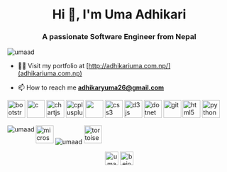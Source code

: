 <h1 align="center">Hi 👋, I'm Uma Adhikari</h1>
<h3 align="center">A passionate Software Engineer from Nepal</h3>

<p align="left"> <img src="https://komarev.com/ghpvc/?username=umaad" alt="umaad" /> </p>

- 👨‍💻 Visit my portfolio at [http://adhikariuma.com.np/](adhikariuma.com.np)

- 📫 How to reach me **adhikaryuma26@gmail.com**

<p align="left">
  <img src="https://cdn.jsdelivr.net/gh/devicons/devicon/icons/bootstrap/bootstrap-plain-wordmark.svg" alt="bootstrap" width="40" height="40" />
  <img src="https://cdn.jsdelivr.net/gh/devicons/devicon/icons/c/c-original.svg" alt="c" width="40" height="40"/>
  <img src="https://www.chartjs.org/media/logo-title.svg" alt="chartjs" width="40" height="40"/> 
  <img src="https://cdn.jsdelivr.net/gh/devicons/devicon/icons/cplusplus/cplusplus-original.svg" alt="cplusplus" width="40" height="40"/> 
  <img src="https://cdn.jsdelivr.net/gh/devicons/devicon/icons/csharp/csharp-original.svg" width="40" height="40" />
  <img src="https://cdn.jsdelivr.net/gh/devicons/devicon/icons/css3/css3-original-wordmark.svg" alt="css3" width="40" height="40"/> 
  <img src="https://cdn.jsdelivr.net/gh/devicons/devicon/icons/d3js/d3js-original.svg" alt="d3js" width="40" height="40"/> 
  <img src="https://cdn.jsdelivr.net/gh/devicons/devicon/icons/dot-net/dot-net-original-wordmark.svg" alt="dotnet" width="40" height="40"/>
  <img src="https://www.vectorlogo.zone/logos/git-scm/git-scm-icon.svg" alt="git" width="40" height="40"/>
  <img src="https://cdn.jsdelivr.net/gh/devicons/devicon/icons/html5/html5-original-wordmark.svg" alt="html5" width="40" height="40"/> 
  <img src="https://cdn.jsdelivr.net/gh/devicons/devicon/icons/python/python-original.svg" alt="python" width="40" height="40"/></p>
  <img align="left" src="https://github-readme-stats.vercel.app/api/top-langs/?username=umaad&layout=compact&hide=html" alt="umaad" />
  <img src="https://cdn.jsdelivr.net/gh/devicons/devicon/icons/microsoftsqlserver/microsoftsqlserver-plain-wordmark.svg" alt="microsoftsqlserver" width="40" height="40"/>
  <img align="center" src="https://github-readme-stats.vercel.app/api?username=umaad&show_icons=true" alt="umaad" />
<img src="https://cdn.jsdelivr.net/gh/devicons/devicon/icons/tortoisegit/tortoisegit-line.svg" alt="tortoisegit" width="40" height="40" />
<p align="center">
<a href="https://linkedin.com/in/uma-adhikary" target="blank"><img align="center" src="https://cdn.jsdelivr.net/npm/simple-icons@3.0.1/icons/linkedin.svg" alt="uma-adhikary" height="30" width="30" /></a>
<a href="https://instagram.com/being__uma" target="blank"><img align="center" src="https://cdn.jsdelivr.net/npm/simple-icons@3.0.1/icons/instagram.svg" alt="beinguma__" height="30" width="30" /></a>
</p>
